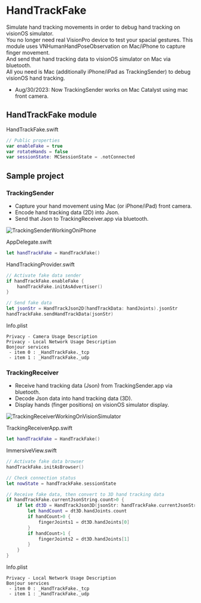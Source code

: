 # HandTrackFake
Simulate hand tracking movements in order to debug hand tracking on visionOS simulator.  
You no longer need real VisionPro device to test your spacial gestures.
This module uses VNHumanHandPoseObservation on Mac/iPhone to capture finger movement.  
And send that hand tracking data to visionOS simulator on Mac via bluetooth.  
All you need is Mac (additionally iPhone/iPad as TrackingSender) to debug visionOS hand tracking.  
  
- Aug/30/2023: Now TrackingSender works on Mac Catalyst using mac front camera.  

## HandTrackFake module
HandTrackFake.swift
```swift
// Public properties
var enableFake = true
var rotateHands = false
var sessionState: MCSessionState = .notConnected
```

## Sample project
### TrackingSender
 - Capture your hand movement using Mac (or iPhone/iPad) front camera.
 - Encode hand tracking data (2D) into Json.
 - Send that Json to TrackingReceiver.app via bluetooth.

![TrackingSenderWorkingOniPhone](https://github.com/AlohaYos/HandTrackFake/assets/4338056/75eeadb2-2e5e-4057-81ad-5af664d021ed)


AppDelegate.swift
```swift
let handTrackFake = HandTrackFake()
```

HandTrackingProvider.swift
```swift
// Activate fake data sender
if handTrackFake.enableFake {
    handTrackFake.initAsAdvertiser()
}

// Send fake data
let jsonStr = HandTrackJson2D(handTrackData: handJoints).jsonStr
handTrackFake.sendHandTrackData(jsonStr)
```

Info.plist
```
Privacy - Camera Usage Description
Privacy - Local Network Usage Description  
Bonjour services  
 - item 0 : _HandTrackFake._tcp  
 - item 1 : _HandTrackFake._udp  
```

### TrackingReceiver
 - Receive hand tracking data (Json) from TrackingSender.app via bluetooth.
 - Decode Json data into hand tracking data (3D).
 - Display hands (finger positions) on visionOS simulator display.

![TrackingReceiverWorkingOnVisionSimulator](https://github.com/AlohaYos/HandTrackFake/assets/4338056/9120b686-951a-4f7d-b85f-9376a5836efe)

TrackingReceiverApp.swift
```swift
let handTrackFake = HandTrackFake()
```

ImmersiveView.swift
```swift
// Activate fake data browser
handTrackFake.initAsBrowser()

// Check connection status
let nowState = handTrackFake.sessionState

// Receive fake data, then convert to 3D hand tracking data
if handTrackFake.currentJsonString.count>0 {
    if let dt3D = HandTrackJson3D(jsonStr: handTrackFake.currentJsonString, rotate: handTrackFake.rotateHands) {
        let handCount = dt3D.handJoints.count
        if handCount>0 {
            fingerJoints1 = dt3D.handJoints[0]
        }
        if handCount>1 {
            fingerJoints2 = dt3D.handJoints[1]
        }
    }
}
```

Info.plist
```
Privacy - Local Network Usage Description  
Bonjour services  
 - item 0 : _HandTrackFake._tcp  
 - item 1 : _HandTrackFake._udp  
```

